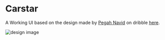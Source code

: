 # Carstar

A Working UI based on the design made by [Pegah Navid](https://dribbble.com/Pegahnavid) on dribble [here](https://dribbble.com/shots/9190587-Carstar).

![design image](https://cdn.dribbble.com/users/3839017/screenshots/9190587/media/96d3b30c5c7229f28ee21000ffdb2c37.png)
